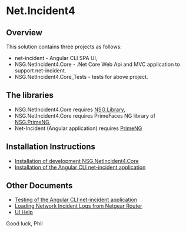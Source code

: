 # Net.Incident4
## Overview
This solution contains three projects as follows:
- net-incident - Angular CLI SPA UI,
- NSG.NetIncident4.Core - .Net Core Web Api and MVC application to support net-incident.
- NSG.NetIncident4.Core_Tests - tests for above project.

## The libraries
- NSG.NetIncident4.Core requires [NSG.Library](https://github.com/PHuhn/NSG.Library/wiki/NSG.Library),
- NSG.NetIncident4.Core requires PrimeFaces NG library of [NSG.PrimeNG](https://github.com/PHuhn/NSG.PrimeNG),
- Net-Incident (Angular application) requires [PrimeNG](https://www.primefaces.org/primeng/)

## Installation Instructions ##
* [Installation of development NSG.NetIncident4.Core](https://github.com/PHuhn/Net.Incident4/wiki/Installation-of-NSG-NetIncident4-Core-(Web-API-and-Identity))
* [Installation of the Angular CLI net-incident application](https://github.com/PHuhn/Net.Incident4/wiki/Installation-of-Angular-net-incident-frontend)

## Other Documents ##
* [Testing of the Angular CLI net-incident application](https://github.com/PHuhn/net-incident/wiki/Testing-Angular-net-incident-application)
* [Loading Network Incident Logs from Netgear Router](https://github.com/PHuhn/net-incident/wiki/Loading-Network-Incident-Logs)
* [UI Help](https://github.com/PHuhn/net-incident/wiki/UI-Help)

Good luck, Phil